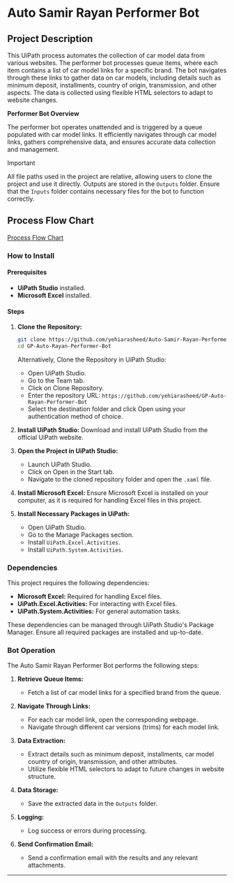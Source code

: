 # Auto Samir Rayan Performer Bot

## Project Description

This UiPath process automates the collection of car model data from various websites. The performer bot processes queue items, where each item contains a list of car model links for a specific brand. The bot navigates through these links to gather data on car models, including details such as minimum deposit, installments, country of origin, transmission, and other aspects. The data is collected using flexible HTML selectors to adapt to website changes.

**Performer Bot Overview**

The performer bot operates unattended and is triggered by a queue populated with car model links. It efficiently navigates through car model links, gathers comprehensive data, and ensures accurate data collection and management.

>[!IMPORTANT]
>All file paths used in the project are relative, allowing users to clone the project and use it directly. Outputs are stored in the `Outputs` folder. Ensure that the `Inputs` folder contains necessary files for the bot to function correctly.

## Process Flow Chart
[Process Flow Chart](processFlowChart.png)
### How to Install

#### Prerequisites

- **UiPath Studio** installed.
- **Microsoft Excel** installed.

#### Steps

1. **Clone the Repository:**
   ```bash
   git clone https://github.com/yehiarasheed/Auto-Samir-Rayan-Performer-Bot
   cd GP-Auto-Rayan-Performer-Bot
   ```

   Alternatively, Clone the Repository in UiPath Studio:
   - Open UiPath Studio.
   - Go to the Team tab.
   - Click on Clone Repository.
   - Enter the repository URL: `https://github.com/yehiarasheed/GP-Auto-Rayan-Performer-Bot`
   - Select the destination folder and click Open using your authentication method of choice.

2. **Install UiPath Studio:** Download and install UiPath Studio from the official UiPath website.

3. **Open the Project in UiPath Studio:**
   - Launch UiPath Studio.
   - Click on Open in the Start tab.
   - Navigate to the cloned repository folder and open the `.xaml` file.

4. **Install Microsoft Excel:** Ensure Microsoft Excel is installed on your computer, as it is required for handling Excel files in this project.

5. **Install Necessary Packages in UiPath:**
   - Open UiPath Studio.
   - Go to the Manage Packages section.
   - Install `UiPath.Excel.Activities`.
   - Install `UiPath.System.Activities`.

### Dependencies

This project requires the following dependencies:
- **Microsoft Excel:** Required for handling Excel files.
- **UiPath.Excel.Activities:** For interacting with Excel files.
- **UiPath.System.Activities:** For general automation tasks.

These dependencies can be managed through UiPath Studio's Package Manager. Ensure all required packages are installed and up-to-date.

### Bot Operation

The Auto Samir Rayan Performer Bot performs the following steps:

1. **Retrieve Queue Items:**
   - Fetch a list of car model links for a specified brand from the queue.

2. **Navigate Through Links:**
   - For each car model link, open the corresponding webpage.
   - Navigate through different car versions (trims) for each model link.

3. **Data Extraction:**
   - Extract details such as minimum deposit, installments, car model country of origin, transmission, and other attributes.
   - Utilize flexible HTML selectors to adapt to future changes in website structure.

4. **Data Storage:**
   - Save the extracted data in the `Outputs` folder.

5. **Logging:**
   - Log success or errors during processing.

6. **Send Confirmation Email:**
   - Send a confirmation email with the results and any relevant attachments.




---
